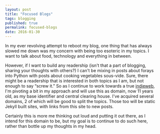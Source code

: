 ```yaml
---
layout: post
title: "Focused Blogs"
tags: blogging
published: true
permalink: focused-blogs
date: 2016-01-30
---
```


In my ever revolving attempt to reboot my blog, one thing that has always slowed me down was my concern with being too esoteric in my topics. I want to talk about food, technology and everything in between.

However, if I want to build any readership (isn't that a part of blogging, sharing your thoughts with others?) I can't be mixing in posts about forays into Python with posts about cooking vegetables sous-vide. Sure, there might be a readership that is interested in both topics as I am, but not enough to say “screw it.” So as I continue to work towards a true [indieweb](https://indiewebcamp.com), I'm pivoting a bit in my approach and will use this as domain, now 11 years old, as my base identifier and central clearing house. I've acquired several domains, 2 of which will be good to split the topics. Those too will be static Jekyll built sites, with links from this site to new posts.

Certainly this is more me thinking out loud and putting it out there, as I intend for this domain to be, but my goal is to continue to do such here, rather than bottle  up my thoughts in my head.

<a href="https://brid.gy/publish/twitter"></a> 
